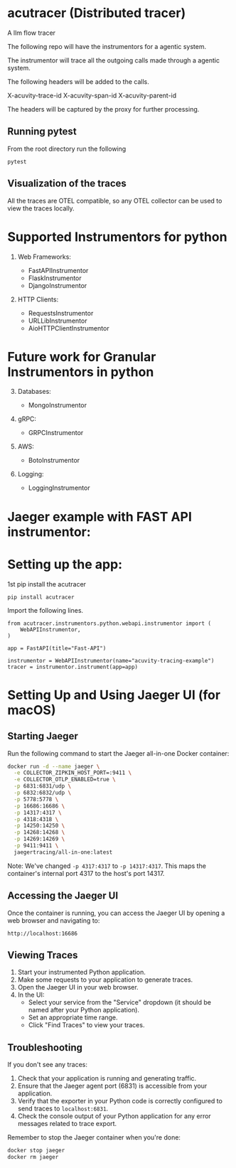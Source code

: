 # acutracer (Distributed tracer)
A llm flow tracer


The following repo will have the instrumentors for a agentic system.

The instrumentor will trace all the outgoing calls made through a agentic system.

The following headers will be added to the calls.

X-acuvity-trace-id
X-acuvity-span-id
X-acuvity-parent-id

The headers will be captured by the proxy for further processing.

## Running pytest

From the root directory run the following

```
pytest
```

## Visualization of the traces

All the traces are OTEL compatible, so any OTEL collector can be used to view the traces locally.

# Supported Instrumentors for python

1. Web Frameworks:
   - FastAPIInstrumentor
   - FlaskInstrumentor
   - DjangoInstrumentor

2. HTTP Clients:
   - RequestsInstrumentor
   - URLLibInstrumentor
   - AioHTTPClientInstrumentor

# Future work for Granular Instrumentors in python

3. Databases:
   - MongoInstrumentor

4. gRPC:
   - GRPCInstrumentor

5. AWS:
   - BotoInstrumentor

6. Logging:
   - LoggingInstrumentor

# Jaeger example with FAST API instrumentor:

# Setting up the app:

1st pip install the acutracer

```
pip install acutracer
```

Import the following lines.

```
from acutracer.instrumentors.python.webapi.instrumentor import (
    WebAPIInstrumentor,
)

app = FastAPI(title="Fast-API")

instrumentor = WebAPIInstrumentor(name="acuvity-tracing-example")
tracer = instrumentor.instrument(app=app)
```
# Setting Up and Using Jaeger UI (for macOS)

## Starting Jaeger

Run the following command to start the Jaeger all-in-one Docker container:

```bash
docker run -d --name jaeger \
  -e COLLECTOR_ZIPKIN_HOST_PORT=:9411 \
  -e COLLECTOR_OTLP_ENABLED=true \
  -p 6831:6831/udp \
  -p 6832:6832/udp \
  -p 5778:5778 \
  -p 16686:16686 \
  -p 14317:4317 \
  -p 4318:4318 \
  -p 14250:14250 \
  -p 14268:14268 \
  -p 14269:14269 \
  -p 9411:9411 \
  jaegertracing/all-in-one:latest
```

Note: We've changed `-p 4317:4317` to `-p 14317:4317`. This maps the container's internal port 4317 to the host's port 14317.

## Accessing the Jaeger UI

Once the container is running, you can access the Jaeger UI by opening a web browser and navigating to:

```
http://localhost:16686
```

## Viewing Traces

1. Start your instrumented Python application.
2. Make some requests to your application to generate traces.
3. Open the Jaeger UI in your web browser.
4. In the UI:
   - Select your service from the "Service" dropdown (it should be named after your Python application).
   - Set an appropriate time range.
   - Click "Find Traces" to view your traces.

## Troubleshooting

If you don't see any traces:
1. Check that your application is running and generating traffic.
2. Ensure that the Jaeger agent port (6831) is accessible from your application.
3. Verify that the exporter in your Python code is correctly configured to send traces to `localhost:6831`.
4. Check the console output of your Python application for any error messages related to trace export.

Remember to stop the Jaeger container when you're done:

```bash
docker stop jaeger
docker rm jaeger
```
